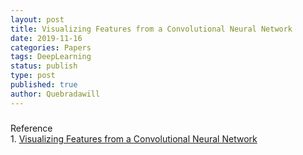 ```yaml
---
layout: post
title: Visualizing Features from a Convolutional Neural Network
date: 2019-11-16
categories: Papers
tags: DeepLearning
status: publish
type: post
published: true
author: Quebradawill
---
```


### 

Reference<br>1. [Visualizing Features from a Convolutional Neural Network](http://kvfrans.com/visualizing-features-from-a-convolutional-neural-network/)

